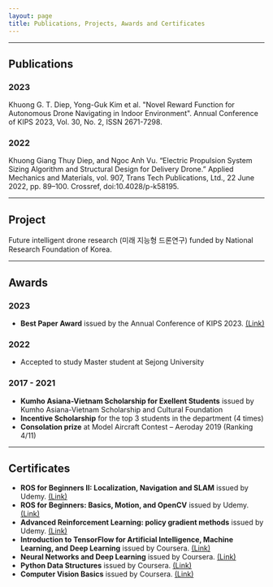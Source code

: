 ```yaml
---
layout: page
title: Publications, Projects, Awards and Certificates
---
```


***
## Publications
<!-- TODO: Standardize citation format -->

### 2023
Khuong G. T. Diep, Yong-Guk Kim et al. "Novel Reward Function for Autonomous Drone Navigating in Indoor Environment". Annual Conference of KIPS 2023, Vol. 30, No. 2, ISSN 2671-7298.
### 2022
Khuong Giang Thuy Diep, and Ngoc Anh Vu. “Electric Propulsion System Sizing Algorithm and Structural Design for Delivery Drone.” Applied Mechanics and Materials, vol. 907, Trans Tech Publications, Ltd., 22 June 2022, pp. 89–100. Crossref, doi:10.4028/p-k58195.

***
## Project

Future intelligent drone research (미래 지능형 드론연구) funded by National Research Foundation of Korea.

***
## Awards
### 2023
* **Best Paper Award** issued by the Annual Conference of KIPS 2023. [(Link)](https://khuongdiep911.github.io/assets/Best_Paper_Award.pdf)

### 2022
* Accepted to study Master student at Sejong University

### 2017 - 2021
* **Kumho Asiana-Vietnam Scholarship for Exellent Students** issued by Kumho Asiana-Vietnam Scholarship and Cultural Foundation
* **Incentive Scholarship** for the top 3 students in the department (4 times)
* **Consolation prize** at Model Aircraft Contest – Aeroday 2019 (Ranking 4/11)

***
## Certificates
* **ROS for Beginners II: Localization, Navigation and SLAM** issued by Udemy. [(Link)](https://www.udemy.com/certificate/UC-838fea54-f33c-44c4-a767-8815cbaa3b0e/)
* **ROS for Beginners: Basics, Motion, and OpenCV** issued by Udemy. [(Link)](https://www.udemy.com/certificate/UC-cee5843c-5f80-4994-8232-cd06f6b76609/)
* **Advanced Reinforcement Learning: policy gradient methods** issued by Udemy. [(Link)](https://www.udemy.com/certificate/UC-ca1c04bb-db1c-4d3b-97d8-14c804288859/)
* **Introduction to TensorFlow for Artificial Intelligence, Machine Learning, and Deep Learning** issued by Coursera. [(Link)](https://www.coursera.org/account/accomplishments/verify/UMKMTDLZG9ZW)
* **Neural Networks and Deep Learning** issued by Coursera. [(Link)](https://www.coursera.org/account/accomplishments/verify/WH5GFLG388LH?utm_source=link&utm_medium=certificate&utm_content=cert_image&utm_campaign=sharing_cta&utm_product=course)
* **Python Data Structures** issued by Coursera. [(Link)](https://www.coursera.org/account/accomplishments/verify/FXM8YC6PFYQC?utm_source=link&utm_medium=certificate&utm_content=cert_image&utm_campaign=sharing_cta&utm_product=course)
* **Computer Vision Basics** issued by Coursera. [(Link)](https://www.coursera.org/account/accomplishments/verify/26V24L7FJKU3?utm_source=link&utm_medium=certificate&utm_content=cert_image&utm_campaign=sharing_cta&utm_product=course)
